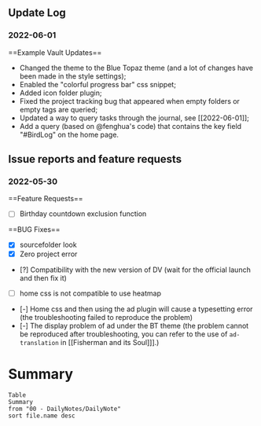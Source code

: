 ## Update Log
### 2022-06-01
==Example Vault Updates==
- Changed the theme to the Blue Topaz theme (and a lot of changes have been made in the style settings);
- Enabled the "colorful progress bar" css snippet;
- Added icon folder plugin;
- Fixed the project tracking bug that appeared when empty folders or empty tags are queried;
- Updated a way to query tasks through the journal, see [[2022-06-01]];
- Add a query (based on @fenghua's code) that contains the key field "\#BirdLog" on the home page.

## Issue reports and feature requests
### 2022-05-30
==Feature Requests==
- [ ] Birthday countdown exclusion function

==BUG Fixes==
- [x] sourcefolder look
- [x] Zero project error
- [?] Compatibility with the new version of DV (wait for the official launch and then fix it)
- [ ] home css is not compatible to use heatmap
- [-] Home css and then using the ad plugin will cause a typesetting error (the troubleshooting failed to reproduce the problem)
- [-] The display problem of ad under the BT theme (the problem cannot be reproduced after troubleshooting, you can refer to the use of `ad-translation` in [[Fisherman and its Soul]]].)

# Summary
```dataview
Table
Summary
from "00 - DailyNotes/DailyNote"
sort file.name desc
```